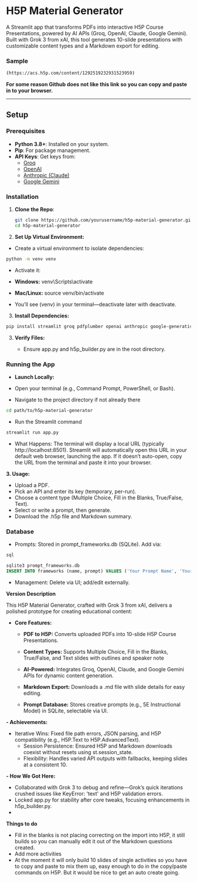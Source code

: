 # H5P Material Generator

A Streamlit app that transforms PDFs into interactive H5P Course Presentations, powered by AI APIs (Groq, OpenAI, Claude, Google Gemini). Built with Grok 3 from xAI, this tool generates 10-slide presentations with customizable content types and a Markdown export for editing.

### Sample
 ```bash
 (https://acs.h5p.com/content/1292519232931523959)
```
**For some reason Github does not like this link so you can copy and paste in to your browser.**

---

## Setup

### Prerequisites
- **Python 3.8+**: Installed on your system.
- **Pip**: For package management.
- **API Keys**: Get keys from:
  - [Groq](https://console.groq.com)
  - [OpenAI](https://platform.openai.com)
  - [Anthropic (Claude)](https://console.anthropic.com)
  - [Google Gemini](https://makersuite.google.com)

### Installation
1. **Clone the Repo**:
   ```bash
   git clone https://github.com/yourusername/h5p-material-generator.git
   cd h5p-material-generator
2. **Set Up Virtual Environment:**
  - Create a virtual environment to isolate dependencies:
```bash
python -m venv venv
```
- Activate it:
- **Windows:** venv\Scripts\activate
  
- **Mac/Linux:** source venv/bin/activate
- You’ll see (venv) in your terminal—deactivate later with deactivate.

3. **Install Dependencies:**
```bash
pip install streamlit groq pdfplumber openai anthropic google-generativeai
```
3. **Verify Files:**
    
    -   Ensure app.py and h5p_builder.py are in the root directory.

### Running the App
 - **Launch Locally:**
 -   Open your terminal (e.g., Command Prompt, PowerShell, or Bash).
    
 -   Navigate to the project directory if not already there
```bash
cd path/to/h5p-material-generator
```
 - Run the Streamlit command

```bash
streamlit run app.py
```
-   What Happens: The terminal will display a local URL (typically http://localhost:8501). Streamlit will automatically open this URL in your default web browser, launching the app. If it doesn’t auto-open, copy the URL from the terminal and paste it into your browser.

**3.  Usage:**
   -   Upload a PDF.
   -   Pick an API and enter its key (temporary, per-run).
   -   Choose a content type (Multiple Choice, Fill in the Blanks, True/False, Text).
   -   Select or write a prompt, then generate.
   -   Download the .h5p file and Markdown summary.   
        

### Database

-   Prompts: Stored in prompt_frameworks.db (SQLite). Add via:
    
   ```sql
sql

sqlite3 prompt_frameworks.db
INSERT INTO frameworks (name, prompt) VALUES ('Your Prompt Name', 'Your prompt text here.');
```
    
-   Management: Delete via UI; add/edit externally.

**Version Description**

This H5P Material Generator, crafted with Grok 3 from xAI, delivers a polished prototype for creating educational content:

 - **Core Features:**
    - **PDF to H5P:** Converts uploaded PDFs into 10-slide H5P Course Presentations.
	 - **Content Types:** Supports Multiple Choice, Fill in the Blanks, True/False, and Text slides with outlines and speaker note
	  - **AI-Powered:** Integrates Groq, OpenAI, Claude, and Google Gemini APIs for dynamic content generation.

    -  **Markdown Export:** Downloads a .md file with slide details for easy editing.
    -   **Prompt Database:** Stores creative prompts (e.g., 5E Instructional Model) in SQLite, selectable via UI.

        
**-   Achievements:**

 - Iterative Wins: Fixed file path errors, JSON parsing, and H5P compatibility (e.g., H5P.Text to H5P.AdvancedText).
	 - Session Persistence: Ensured H5P and Markdown downloads coexist without resets using st.session_state.
	 - Flexibility: Handles varied API outputs with fallbacks, keeping slides at a consistent 10.

        
**-   How We Got Here:**
   

 - Collaborated with Grok 3 to debug and refine—Grok’s quick iterations crushed issues like KeyError: 'text' and H5P validation errors.
 - Locked app.py for stability after core tweaks, focusing enhancements in h5p_builder.py.
 -
**Things to do**

- Fill in the blanks is not placing correcting on the import into H5P, it still builds so you can manually edit it out of the Markdown questions created.   
- Add more activities   
- At the moment it will only build 10 slides of single activities so you have to copy and paste to mix them up, easy enough to do in the copy/paste commands on H5P. But it would be nice to get an auto create going.
